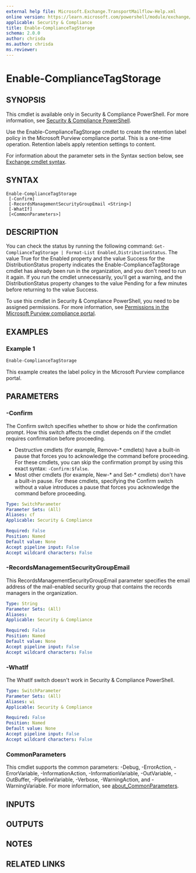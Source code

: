 ```yaml
---
external help file: Microsoft.Exchange.TransportMailflow-Help.xml
online version: https://learn.microsoft.com/powershell/module/exchange/enable-compliancetagstorage
applicable: Security & Compliance
title: Enable-ComplianceTagStorage
schema: 2.0.0
author: chrisda
ms.author: chrisda
ms.reviewer:
---
```


# Enable-ComplianceTagStorage

## SYNOPSIS
This cmdlet is available only in Security & Compliance PowerShell. For more information, see [Security & Compliance PowerShell](https://learn.microsoft.com/powershell/exchange/scc-powershell).

Use the Enable-ComplianceTagStorage cmdlet to create the retention label policy in the Microsoft Purview compliance portal. This is a one-time operation. Retention labels apply retention settings to content.

For information about the parameter sets in the Syntax section below, see [Exchange cmdlet syntax](https://learn.microsoft.com/powershell/exchange/exchange-cmdlet-syntax).

## SYNTAX

```
Enable-ComplianceTagStorage
 [-Confirm]
 [-RecordsManagementSecurityGroupEmail <String>]
 [-WhatIf]
 [<CommonParameters>]
```

## DESCRIPTION
You can check the status by running the following command: `Get-ComplianceTagStorage | Format-List Enabled,DistributionStatus`. The value True for the Enabled property and the value Success for the DistributionStatus property indicates the Enable-ComplianceTagStorage cmdlet has already been run in the organization, and you don't need to run it again. If you run the cmdlet unnecessarily, you'll get a warning, and the DistributionStatus property changes to the value Pending for a few minutes before returning to the value Success.

To use this cmdlet in Security & Compliance PowerShell, you need to be assigned permissions. For more information, see [Permissions in the Microsoft Purview compliance portal](https://learn.microsoft.com/purview/microsoft-365-compliance-center-permissions).

## EXAMPLES

### Example 1
```powershell
Enable-ComplianceTagStorage
```

This example creates the label policy in the Microsoft Purview compliance portal.

## PARAMETERS

### -Confirm
The Confirm switch specifies whether to show or hide the confirmation prompt. How this switch affects the cmdlet depends on if the cmdlet requires confirmation before proceeding.

- Destructive cmdlets (for example, Remove-\* cmdlets) have a built-in pause that forces you to acknowledge the command before proceeding. For these cmdlets, you can skip the confirmation prompt by using this exact syntax: `-Confirm:$false`.
- Most other cmdlets (for example, New-\* and Set-\* cmdlets) don't have a built-in pause. For these cmdlets, specifying the Confirm switch without a value introduces a pause that forces you acknowledge the command before proceeding.

```yaml
Type: SwitchParameter
Parameter Sets: (All)
Aliases: cf
Applicable: Security & Compliance

Required: False
Position: Named
Default value: None
Accept pipeline input: False
Accept wildcard characters: False
```

### -RecordsManagementSecurityGroupEmail
This RecordsManagementSecurityGroupEmail parameter specifies the email address of the mail-enabled security group that contains the records managers in the organization.

```yaml
Type: String
Parameter Sets: (All)
Aliases:
Applicable: Security & Compliance

Required: False
Position: Named
Default value: None
Accept pipeline input: False
Accept wildcard characters: False
```

### -WhatIf
The WhatIf switch doesn't work in Security & Compliance PowerShell.

```yaml
Type: SwitchParameter
Parameter Sets: (All)
Aliases: wi
Applicable: Security & Compliance

Required: False
Position: Named
Default value: None
Accept pipeline input: False
Accept wildcard characters: False
```

### CommonParameters
This cmdlet supports the common parameters: -Debug, -ErrorAction, -ErrorVariable, -InformationAction, -InformationVariable, -OutVariable, -OutBuffer, -PipelineVariable, -Verbose, -WarningAction, and -WarningVariable. For more information, see [about_CommonParameters](https://go.microsoft.com/fwlink/p/?LinkID=113216).

## INPUTS

## OUTPUTS

## NOTES

## RELATED LINKS
